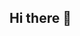 ## Hi there 👋

<!--
**manesakshi1210/manesakshi1210** is a ✨ _special_ ✨ repository because its `README.md` (this file) appears on your GitHub profile.

Here are some ideas to get you started:

- 🔭 I’m currently working on data stucture and algorithms
- 🌱 I’m currently learning Sybtech in computer science engineering
- 💬 Ask me about ...
- 📫 How to reach me:
              https://www.linkedin.com/in/sakshi-mane-34358a28a
- 😄 Pronouns:She/her

-->
